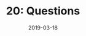 ---
title: "20: Questions"
link: https://lilyandsam.show/20
date: 2019-03-18
description: "Lily answers a few of your questions! "
type: podcast
imgSrc: https://lilyandsam.show/files/artwork/lily_and_sam_90.jpg
categories: [podcasts]
---